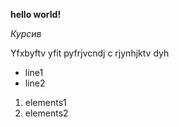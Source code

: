 **hello world!**

*Курсив*

Yfxbyftv yfit pyfrjvcndj c rjynhjktv dyh

* line1
* line2

1. elements1
2. elements2
